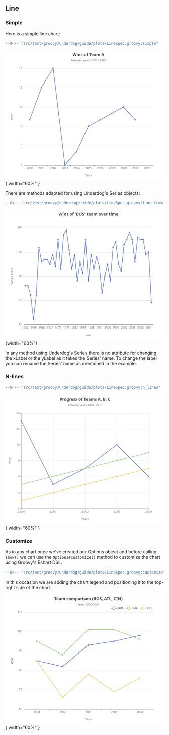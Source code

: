 ## Line

### Simple

Here is a simple line chart:

```groovy title="simple line"
--8<-- "src/test/groovy/underdog/guide/plots/LineSpec.groovy:simple"
```

![](images/line_simple.png){ width="60%" }

There are methods adapted for using Underdog's Series objects:

```groovy title="Series"
--8<-- "src/test/groovy/underdog/guide/plots/LineSpec.groovy:line_from_series"
```

![](images/line_series.png){width="60%"}

In any method using Underdog's Series there is no attribute for changing the xLabel or the yLabel as it takes the Series' name. To change the label you can rename the Series' name as mentioned in the example.

### N-lines

```groovy title="lines using collections"
--8<-- "src/test/groovy/underdog/guide/plots/LineSpec.groovy:n_lines"
```

![](images/line_n_lines.png){ width="60%" }

### Customize

As in any chart once we've created our Options object and before calling `show()` we can use the `Options#customize()` method to customize the chart using Groovy's Echart DSL.

```groovy title="Customize"
--8<-- "src/test/groovy/underdog/guide/plots/LineSpec.groovy:customize"
```


In this occasion we are adding the chart legend and positioning it to the top-right side of the chart.

![](images/line_customize.png){ width="60%" }